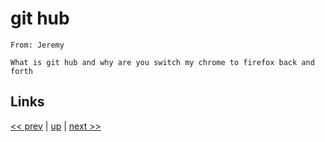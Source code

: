 # git hub

    From: Jeremy

    What is git hub and why are you switch my chrome to firefox back and forth

## Links

[<< prev](2018-02-16.md) | [up](../) | [next >> ](2018-05-15.md)
